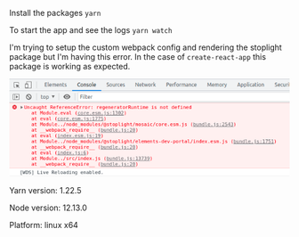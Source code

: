 Install the packages
`yarn`

To start the app and see the logs
`yarn watch`

I'm trying to setup the custom webpack config and rendering the stoplight package but I'm having this error. In the case of `create-react-app` this package is working as expected.

![Error Image](./error.png)

Yarn version:
1.22.5

Node version:
12.13.0

Platform:
linux x64
